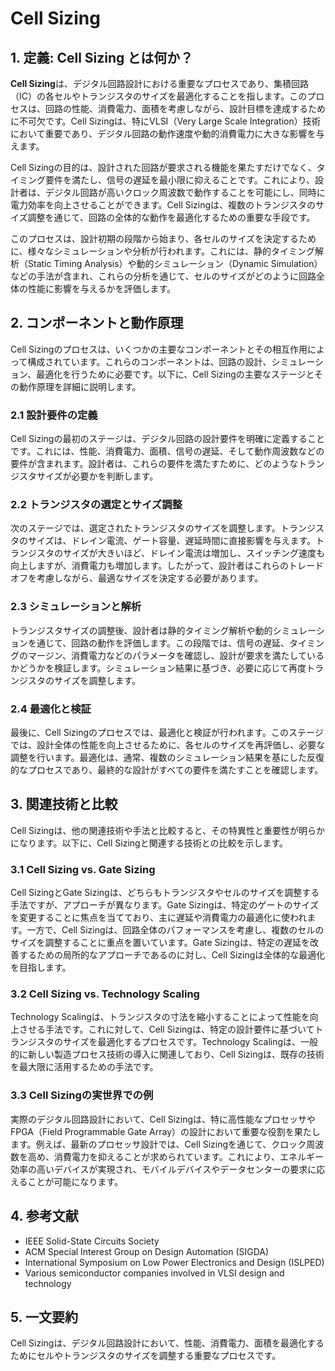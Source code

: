 # Cell Sizing

## 1. 定義: **Cell Sizing** とは何か？
**Cell Sizing**は、デジタル回路設計における重要なプロセスであり、集積回路（IC）の各セルやトランジスタのサイズを最適化することを指します。このプロセスは、回路の性能、消費電力、面積を考慮しながら、設計目標を達成するために不可欠です。Cell Sizingは、特にVLSI（Very Large Scale Integration）技術において重要であり、デジタル回路の動作速度や動的消費電力に大きな影響を与えます。

Cell Sizingの目的は、設計された回路が要求される機能を果たすだけでなく、タイミング要件を満たし、信号の遅延を最小限に抑えることです。これにより、設計者は、デジタル回路が高いクロック周波数で動作することを可能にし、同時に電力効率を向上させることができます。Cell Sizingは、複数のトランジスタのサイズ調整を通じて、回路の全体的な動作を最適化するための重要な手段です。

このプロセスは、設計初期の段階から始まり、各セルのサイズを決定するために、様々なシミュレーションや分析が行われます。これには、静的タイミング解析（Static Timing Analysis）や動的シミュレーション（Dynamic Simulation）などの手法が含まれ、これらの分析を通じて、セルのサイズがどのように回路全体の性能に影響を与えるかを評価します。

## 2. コンポーネントと動作原理
Cell Sizingのプロセスは、いくつかの主要なコンポーネントとその相互作用によって構成されています。これらのコンポーネントは、回路の設計、シミュレーション、最適化を行うために必要です。以下に、Cell Sizingの主要なステージとその動作原理を詳細に説明します。

### 2.1 設計要件の定義
Cell Sizingの最初のステージは、デジタル回路の設計要件を明確に定義することです。これには、性能、消費電力、面積、信号の遅延、そして動作周波数などの要件が含まれます。設計者は、これらの要件を満たすために、どのようなトランジスタサイズが必要かを判断します。

### 2.2 トランジスタの選定とサイズ調整
次のステージでは、選定されたトランジスタのサイズを調整します。トランジスタのサイズは、ドレイン電流、ゲート容量、遅延時間に直接影響を与えます。トランジスタのサイズが大きいほど、ドレイン電流は増加し、スイッチング速度も向上しますが、消費電力も増加します。したがって、設計者はこれらのトレードオフを考慮しながら、最適なサイズを決定する必要があります。

### 2.3 シミュレーションと解析
トランジスタサイズの調整後、設計者は静的タイミング解析や動的シミュレーションを通じて、回路の動作を評価します。この段階では、信号の遅延、タイミングのマージン、消費電力などのパラメータを確認し、設計が要求を満たしているかどうかを検証します。シミュレーション結果に基づき、必要に応じて再度トランジスタのサイズを調整します。

### 2.4 最適化と検証
最後に、Cell Sizingのプロセスでは、最適化と検証が行われます。このステージでは、設計全体の性能を向上させるために、各セルのサイズを再評価し、必要な調整を行います。最適化は、通常、複数のシミュレーション結果を基にした反復的なプロセスであり、最終的な設計がすべての要件を満たすことを確認します。

## 3. 関連技術と比較
Cell Sizingは、他の関連技術や手法と比較すると、その特異性と重要性が明らかになります。以下に、Cell Sizingと関連する技術との比較を示します。

### 3.1 Cell Sizing vs. Gate Sizing
Cell SizingとGate Sizingは、どちらもトランジスタやセルのサイズを調整する手法ですが、アプローチが異なります。Gate Sizingは、特定のゲートのサイズを変更することに焦点を当てており、主に遅延や消費電力の最適化に使われます。一方で、Cell Sizingは、回路全体のパフォーマンスを考慮し、複数のセルのサイズを調整することに重点を置いています。Gate Sizingは、特定の遅延を改善するための局所的なアプローチであるのに対し、Cell Sizingは全体的な最適化を目指します。

### 3.2 Cell Sizing vs. Technology Scaling
Technology Scalingは、トランジスタの寸法を縮小することによって性能を向上させる手法です。これに対して、Cell Sizingは、特定の設計要件に基づいてトランジスタのサイズを最適化するプロセスです。Technology Scalingは、一般的に新しい製造プロセス技術の導入に関連しており、Cell Sizingは、既存の技術を最大限に活用するための手法です。

### 3.3 Cell Sizingの実世界での例
実際のデジタル回路設計において、Cell Sizingは、特に高性能なプロセッサやFPGA（Field Programmable Gate Array）の設計において重要な役割を果たします。例えば、最新のプロセッサ設計では、Cell Sizingを通じて、クロック周波数を高め、消費電力を抑えることが求められています。これにより、エネルギー効率の高いデバイスが実現され、モバイルデバイスやデータセンターの要求に応えることが可能になります。

## 4. 参考文献
- IEEE Solid-State Circuits Society
- ACM Special Interest Group on Design Automation (SIGDA)
- International Symposium on Low Power Electronics and Design (ISLPED)
- Various semiconductor companies involved in VLSI design and technology

## 5. 一文要約
Cell Sizingは、デジタル回路設計において、性能、消費電力、面積を最適化するためにセルやトランジスタのサイズを調整する重要なプロセスです。